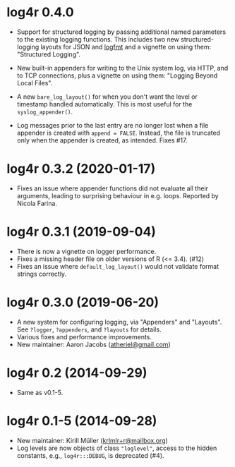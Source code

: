 # log4r 0.4.0

* Support for structured logging by passing additional named parameters to the
  existing logging functions. This includes two new structured-logging layouts
  for JSON and [logfmt](https://brandur.org/logfmt) and a vignette on using
  them: "Structured Logging".

* New built-in appenders for writing to the Unix system log, via HTTP, and to
  TCP connections, plus a vignette on using them: "Logging Beyond Local Files".

* A new `bare_log_layout()` for when you don't want the level or timestamp
  handled automatically. This is most useful for the `syslog_appender()`.

* Log messages prior to the last entry are no longer lost when a file appender
  is created with `append = FALSE`. Instead, the file is truncated only when the
  appender is created, as intended. Fixes #17.

# log4r 0.3.2 (2020-01-17)

* Fixes an issue where appender functions did not evaluate all their arguments,
  leading to surprising behaviour in e.g. loops. Reported by Nicola Farina.

# log4r 0.3.1 (2019-09-04)

* There is now a vignette on logger performance.
* Fixes a missing header file on older versions of R (<= 3.4). (#12)
* Fixes an issue where `default_log_layout()` would not validate format strings
  correctly.

# log4r 0.3.0 (2019-06-20)

* A new system for configuring logging, via "Appenders" and "Layouts". See
  `?logger`, `?appenders`, and `?layouts` for details.
* Various fixes and performance improvements.
* New maintainer: Aaron Jacobs (atheriel@gmail.com)

# log4r 0.2 (2014-09-29)

* Same as v0.1-5.

# log4r 0.1-5 (2014-09-28)

* New maintainer: Kirill Müller (krlmlr+r@mailbox.org)
* Log levels are now objects of class `"loglevel"`, access to the hidden
  constants, e.g., `log4r:::DEBUG`, is deprecated (#4).
